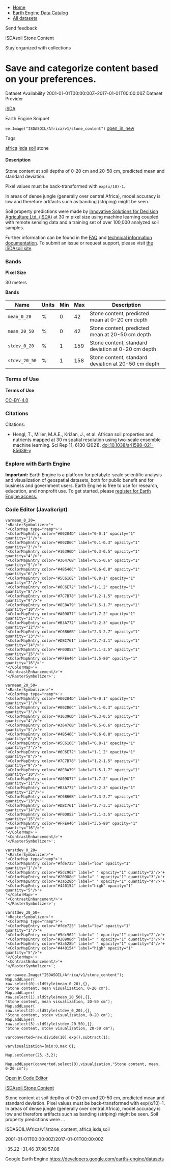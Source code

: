 



* [Home](https://developers.google.com/)
* [Earth Engine Data Catalog](https://developers.google.com/earth-engine/datasets)
* [All datasets](https://developers.google.com/earth-engine/datasets/catalog)





 
 
 Send feedback
 
 

iSDAsoil Stone Content


 
 Stay organized with collections
 

 
 Save and categorize content based on your preferences.
========================================================================================================================








Dataset Availability
2001\-01\-01T00:00:00Z–2017\-01\-01T00:00:00Z
Dataset Provider


[iSDA](https://isda-africa.com/)



Earth Engine Snippet


`ee.Image("ISDASOIL/Africa/v1/stone_content")` 
[open\_in\_new](https://code.earthengine.google.com/?scriptPath=Examples:Datasets/ISDASOIL/ISDASOIL_Africa_v1_stone_content)





Tags


[africa](/earth-engine/datasets/tags/africa)
[isda](/earth-engine/datasets/tags/isda)
[soil](/earth-engine/datasets/tags/soil)
stone








#### Description



Stone content at soil depths of 0\-20 cm and 20\-50 cm,
predicted mean and standard deviation.


Pixel values must be back\-transformed with `exp(x/10)-1`.


In areas of dense jungle (generally over central Africa), model accuracy is
low and therefore artifacts such as banding (striping) might be seen.


Soil property predictions were made by
[Innovative Solutions for Decision Agriculture Ltd. (iSDA)](https://isda-africa.com/)
at 30 m pixel size using machine learning coupled with remote sensing data
and a training set of over 100,000 analyzed soil samples.


Further information can be found in the
[FAQ](https://www.isda-africa.com/isdasoil/faq/) and
[technical information documentation](https://www.isda-africa.com/isdasoil/technical-information/). To submit an issue or request support, please visit
[the iSDAsoil site](https://isda-africa.com/isdasoil).





### Bands



**Pixel Size**
  
30 meters



**Bands**




| Name | Units | Min | Max | Description |
| --- | --- | --- | --- | --- |
| `mean_0_20` | % | 0 | 42 | Stone content, predicted mean at 0\-20 cm depth |
| `mean_20_50` | % | 0 | 42 | Stone content, predicted mean at 20\-50 cm depth |
| `stdev_0_20` | % | 1 | 159 | Stone content, standard deviation at 0\-20 cm depth |
| `stdev_20_50` | % | 1 | 158 | Stone content, standard deviation at 20\-50 cm depth |




### Terms of Use


**Terms of Use**


[CC\-BY\-4\.0](https://spdx.org/licenses/CC-BY-4.0.html)




### Citations



Citations:
* Hengl, T., Miller, M.A.E., Križan, J., et al. African soil properties and nutrients
mapped at 30 m spatial resolution using two\-scale ensemble machine learning.
Sci Rep 11, 6130 (2021\).
[doi:10\.1038/s41598\-021\-85639\-y](https://doi.org/10.1038/s41598-021-85639-y)





### Explore with Earth Engine


**Important:** 
 Earth Engine is a platform for petabyte\-scale scientific analysis and visualization of
 geospatial datasets, both for public benefit and for business and government users.
 Earth Engine is free to use for research, education, and nonprofit use. To get started, please
 [register for Earth Engine access.](https://console.cloud.google.com/earth-engine)



### Code Editor (JavaScript)



```
varmean_0_20=
'<RasterSymbolizer>'+
'<ColorMap type="ramp">'+
'<ColorMapEntry color="#00204D" label="0-0.1" opacity="1" quantity="1"/>'+
'<ColorMapEntry color="#002D6C" label="0.1-0.3" opacity="1" quantity="3"/>'+
'<ColorMapEntry color="#16396D" label="0.3-0.5" opacity="1" quantity="4"/>'+
'<ColorMapEntry color="#36476B" label="0.5-0.6" opacity="1" quantity="5"/>'+
'<ColorMapEntry color="#4B546C" label="0.6-0.8" opacity="1" quantity="6"/>'+
'<ColorMapEntry color="#5C616E" label="0.8-1" opacity="1" quantity="7"/>'+
'<ColorMapEntry color="#6C6E72" label="1-1.2" opacity="1" quantity="8"/>'+
'<ColorMapEntry color="#7C7B78" label="1.2-1.5" opacity="1" quantity="9"/>'+
'<ColorMapEntry color="#8E8A79" label="1.5-1.7" opacity="1" quantity="10"/>'+
'<ColorMapEntry color="#A09877" label="1.7-2" opacity="1" quantity="11"/>'+
'<ColorMapEntry color="#B3A772" label="2-2.3" opacity="1" quantity="12"/>'+
'<ColorMapEntry color="#C6B66B" label="2.3-2.7" opacity="1" quantity="13"/>'+
'<ColorMapEntry color="#DBC761" label="2.7-3.1" opacity="1" quantity="14"/>'+
'<ColorMapEntry color="#F0D852" label="3.1-3.5" opacity="1" quantity="15"/>'+
'<ColorMapEntry color="#FFEA46" label="3.5-80" opacity="1" quantity="16"/>'+
'</ColorMap>'+
'<ContrastEnhancement/>'+
'</RasterSymbolizer>';

varmean_20_50=
'<RasterSymbolizer>'+
'<ColorMap type="ramp">'+
'<ColorMapEntry color="#00204D" label="0-0.1" opacity="1" quantity="1"/>'+
'<ColorMapEntry color="#002D6C" label="0.1-0.3" opacity="1" quantity="3"/>'+
'<ColorMapEntry color="#16396D" label="0.3-0.5" opacity="1" quantity="4"/>'+
'<ColorMapEntry color="#36476B" label="0.5-0.6" opacity="1" quantity="5"/>'+
'<ColorMapEntry color="#4B546C" label="0.6-0.8" opacity="1" quantity="6"/>'+
'<ColorMapEntry color="#5C616E" label="0.8-1" opacity="1" quantity="7"/>'+
'<ColorMapEntry color="#6C6E72" label="1-1.2" opacity="1" quantity="8"/>'+
'<ColorMapEntry color="#7C7B78" label="1.2-1.5" opacity="1" quantity="9"/>'+
'<ColorMapEntry color="#8E8A79" label="1.5-1.7" opacity="1" quantity="10"/>'+
'<ColorMapEntry color="#A09877" label="1.7-2" opacity="1" quantity="11"/>'+
'<ColorMapEntry color="#B3A772" label="2-2.3" opacity="1" quantity="12"/>'+
'<ColorMapEntry color="#C6B66B" label="2.3-2.7" opacity="1" quantity="13"/>'+
'<ColorMapEntry color="#DBC761" label="2.7-3.1" opacity="1" quantity="14"/>'+
'<ColorMapEntry color="#F0D852" label="3.1-3.5" opacity="1" quantity="15"/>'+
'<ColorMapEntry color="#FFEA46" label="3.5-80" opacity="1" quantity="16"/>'+
'</ColorMap>'+
'<ContrastEnhancement/>'+
'</RasterSymbolizer>';

varstdev_0_20=
'<RasterSymbolizer>'+
'<ColorMap type="ramp">'+
'<ColorMapEntry color="#fde725" label="low" opacity="1" quantity="1"/>'+
'<ColorMapEntry color="#5dc962" label=" " opacity="1" quantity="2"/>'+
'<ColorMapEntry color="#20908d" label=" " opacity="1" quantity="3"/>'+
'<ColorMapEntry color="#3a528b" label=" " opacity="1" quantity="4"/>'+
'<ColorMapEntry color="#440154" label="high" opacity="1" quantity="5"/>'+
'</ColorMap>'+
'<ContrastEnhancement/>'+
'</RasterSymbolizer>';

varstdev_20_50=
'<RasterSymbolizer>'+
'<ColorMap type="ramp">'+
'<ColorMapEntry color="#fde725" label="low" opacity="1" quantity="1"/>'+
'<ColorMapEntry color="#5dc962" label=" " opacity="1" quantity="2"/>'+
'<ColorMapEntry color="#20908d" label=" " opacity="1" quantity="3"/>'+
'<ColorMapEntry color="#3a528b" label=" " opacity="1" quantity="4"/>'+
'<ColorMapEntry color="#440154" label="high" opacity="1" quantity="5"/>'+
'</ColorMap>'+
'<ContrastEnhancement/>'+
'</RasterSymbolizer>';

varraw=ee.Image("ISDASOIL/Africa/v1/stone_content");
Map.addLayer(
raw.select(0).sldStyle(mean_0_20),{},
"Stone content, mean visualization, 0-20 cm");
Map.addLayer(
raw.select(1).sldStyle(mean_20_50),{},
"Stone content, mean visualization, 20-50 cm");
Map.addLayer(
raw.select(2).sldStyle(stdev_0_20),{},
"Stone content, stdev visualization, 0-20 cm");
Map.addLayer(
raw.select(3).sldStyle(stdev_20_50),{},
"Stone content, stdev visualization, 20-50 cm");

varconverted=raw.divide(10).exp().subtract(1);

varvisualization={min:0,max:6};

Map.setCenter(25,-3,2);

Map.addLayer(converted.select(0),visualization,"Stone content, mean, 0-20 cm");
```



[Open in Code Editor](https://code.earthengine.google.com/?scriptPath=Examples:Datasets/ISDASOIL/ISDASOIL_Africa_v1_stone_content)


[iSDAsoil Stone Content](/earth-engine/datasets/catalog/ISDASOIL_Africa_v1_stone_content)

Stone content at soil depths of 0\-20 cm and 20\-50 cm, predicted mean and standard deviation. Pixel values must be back\-transformed with exp(x/10\)\-1\. In areas of dense jungle (generally over central Africa), model accuracy is low and therefore artifacts such as banding (striping) might be seen. Soil property predictions were …

 ISDASOIL/Africa/v1/stone\_content,
 africa,isda,soil

2001\-01\-01T00:00:00Z/2017\-01\-01T00:00:00Z



 \-35\.22 \-31\.46 37\.98 57\.08
 



Google Earth Engine
https://developers.google.com/earth\-engine/datasets








